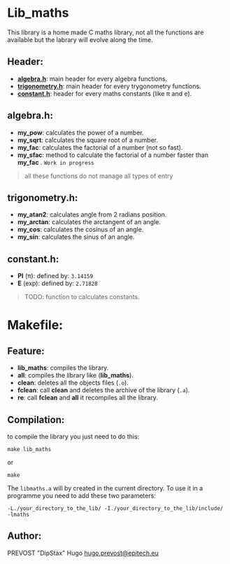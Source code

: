 # Lib_maths

This library is a home made C maths library, not all the functions are available but the labrary will evolve along the time.

## Header:

- [**algebra.h**](##algebra.h): main header for every algebra functions.
- [**trigonometry.h**](#trigonometry.h): main header for every trygonometry functions.
- [**constant.h**](constant.h): header for every maths constants (like π and e).

## algebra.h:

- **my_pow**: calculates the power of a number.
- **my_sqrt**: calculates the square root of a number.
- **my_fac**: calculates the factorial of a number (not so fast).
- **my_sfac**: method to calculate the factorial of a number faster than **my_fac** . `Work in progress`
> all these functions do not manage all types of entry

## trigonometry.h:

- **my_atan2**: calculates angle from 2 radians position.
- **my_arctan**: calculates the arctangent of an angle.
- **my_cos**: calculates the cosinus of an angle.
- **my_sin**: calculates the sinus of an angle.

## constant.h:

- **PI** (π): defined by: `3.14159`
- **E** (exp): defined by: `2.71828`
> TODO: function to calculates constants.

# Makefile:

## Feature:

- **lib_maths**: compiles the library.
- **all**: compiles the library like (**lib_maths**).
- **clean**: deletes all the objects files (`.o`).
- **fclean**: call **clean** and deletes the archive of the library (`.a`).
- **re**: call **fclean**  and **all** it recompiles all the library.

## Compilation:
to compile the library you just need to do this:
```
make lib_maths
```
or
```
make
```
The `libmaths.a` will by created in the current directory.
To use it in a programme you need to add these two parameters:
```
-L./your_directory_to_the_lib/ -I./your_directory_to_the_lib/include/ -lmaths
```

## Author:

PREVOST "DipStax" Hugo
hugo.prevost@epitech.eu